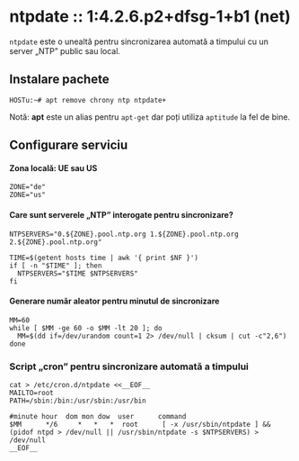 ntpdate :: 1:4.2.6.p2+dfsg-1+b1 (net)
=====================================

`ntpdate` este o unealtă pentru sincronizarea automată a timpului cu un server „NTP” public sau local.


Instalare pachete
-----------------

    HOSTu:~# apt remove chrony ntp ntpdate+

Notă: **apt** este un alias pentru `apt-get` dar poți utiliza `aptitude` la fel de bine.


Configurare serviciu
--------------------

#### Zona locală: UE sau US

    ZONE="de"
    ZONE="us"

#### Care sunt serverele „NTP” interogate pentru sincronizare?

    NTPSERVERS="0.${ZONE}.pool.ntp.org 1.${ZONE}.pool.ntp.org 2.${ZONE}.pool.ntp.org"

    TIME=$(getent hosts time | awk '{ print $NF }')
    if [ -n "$TIME" ]; then
      NTPSERVERS="$TIME $NTPSERVERS"
    fi

#### Generare număr aleator pentru minutul de sincronizare

    MM=60
    while [ $MM -ge 60 -o $MM -lt 20 ]; do
      MM=$(dd if=/dev/urandom count=1 2> /dev/null | cksum | cut -c"2,6")
    done

### Script „cron” pentru sincronizare automată a timpului

    cat > /etc/cron.d/ntpdate <<__EOF__
    MAILTO=root
    PATH=/sbin:/bin:/usr/sbin:/usr/bin

    #minute hour  dom mon dow  user      command
    $MM      */6     *   *   *  root      [ -x /usr/sbin/ntpdate ] && (pidof ntpd > /dev/null || /usr/sbin/ntpdate -s $NTPSERVERS) > /dev/null
    __EOF__

